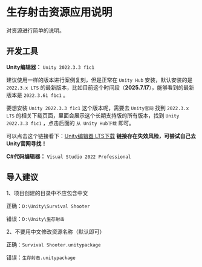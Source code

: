# 生存射击资源应用说明

对资源进行简单的说明。

## 开发工具

**Unity编辑器：** `Unity 2022.3.3 f1c1`

建议使用一样的版本进行案例复刻，但是正常在 `Unity Hub` 安装，默认安装的是 `2022.3.x LTS` 的最新版本，比如目前这个时间段（**2025.7.17**），能够看到的最新版本是 `2022.3.61 f1c1` 。

要想安装 `Unity 2022.3.3 f1c1` 这个版本呢，需要去 `Unity官网` 找到 `2022.3.x LTS` 的相关下载页面，里面会展示这个长期支持版的所有版本，找到 `Unity 2022.3.3 f1c1` ，点击后面的 `从 Unity Hub下载` 即可。

可以点击这个链接看下：[Unity编辑器 LTS下载](https://unity.cn/releases/lts)
**链接存在失效风险，可尝试自己去Unity官网寻找！**

**C#代码编辑器：** `Visual Studio 2022 Professional`

## 导入建议

1、项目创建的目录中不应包含中文

正确：`D:\Unity\Survival Shooter`

错误：`D:\Unity\生存射击`

2、不要用中文修改资源名称（默认即可）

正确：`Survival Shooter.unitypackage`

错误：`生存射击.unitypackage`

